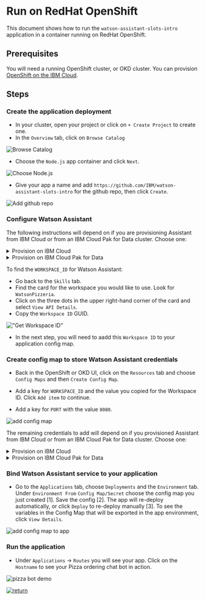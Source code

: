 # Run on RedHat OpenShift

This document shows how to run the `watson-assistant-slots-intro` application in a container running on RedHat OpenShift.

## Prerequisites

You will need a running OpenShift cluster, or OKD cluster. You can provision [OpenShift on the IBM Cloud](https://cloud.ibm.com/kubernetes/catalog/openshiftcluster).

## Steps

### Create the application deployment

* In your cluster, open your project or click on `+ Create Project` to create one.
* In the `Overview` tab, click on `Browse Catalog`

![Browse Catalog](https://github.com/IBM/pattern-utils/blob/master/openshift/openshift-browse-catalog.png)

* Choose the `Node.js` app container and click `Next`.

![Choose Node.js](https://github.com/IBM/pattern-utils/blob/master/openshift/openshift-choose-nodejs.png)

* Give your app a name and add `https://github.com/IBM/watson-assistant-slots-intro` for the github repo, then click `Create`.

![Add github repo](https://github.com/IBM/pattern-utils/blob/master/openshift/openshift-add-github-repo.png)

### Configure Watson Assistant

The following instructions will depend on if you are provisioning Assistant from IBM Cloud or from an IBM Cloud Pak for Data cluster. Choose one:

<details><summary>Provision on IBM Cloud</summary>
<p>

* Find the Assistant service in your IBM Cloud Dashboard.
* Click on the `Manage` tab and then click on `Launch Watson Assistant`.
* Go to the `Skills` tab.
* Click `Create skill`
* Select the `Dialog skill` option and then click `Next`.
* Click the `Import skill` tab.
* Click `Choose JSON file`, go to your cloned repo dir, and `Open` the workspace.json file in [`data/watson-pizzeria.json`](../../data/watson-pizzeria.json).
* Select `Everything` and click `Import`.

</p>
</details>

<details><summary>Provision on IBM Cloud Pak for Data</summary>
<p>

* Find the Assistant service in your list of `Provisioned Instances` in your IBM Cloud Pak for Data Dashboard.
* Click on `View Details` from the options menu associated with your Assistant service.
* Click on `Open Watson Assistant`.
* Go to the `Skills` tab.
* Click `Create skill`
* Select the `Dialog skill` option and then click `Next`.
* Click the `Import skill` tab.
* Click `Choose JSON file`, go to your cloned repo dir, and `Open` the workspace.json file in [`data/watson-pizzeria.json`](../../data/watson-pizzeria.json).
* Select `Everything` and click `Import`.

</p>
</details>

To find the `WORKSPACE_ID` for Watson Assistant:

* Go back to the `Skills` tab.
* Find the card for the workspace you would like to use. Look for `WatsonPizzeria`.
* Click on the three dots in the upper right-hand corner of the card and select `View API Details`.
* Copy the `Workspace ID` GUID.

!["Get Workspace ID"](https://raw.githubusercontent.com/IBM/pattern-utils/master/watson-assistant/assistantPostSkillGetID.gif)

* In the next step, you will need to aadd this `Workspace ID` to your application config map.

### Create config map to store Watson Assistant credentials

* Back in the OpenShift or OKD UI, click on the `Resources` tab and choose `Config Maps` and then `Create Config Map`.

* Add a key for `WORKSPACE_ID` and the value you copied for the Workspace ID. Click `Add item` to continue.

* Add a key for `PORT` with the value `8080`.

![add config map](https://github.com/IBM/pattern-utils/blob/master/openshift/openshift-generic-config-map.png)

The remaining credentials to add will depend on if you provisioned Assistant from IBM Cloud or from an IBM Cloud Pak for Data cluster. Choose one:

<details><summary>Provision on IBM Cloud</summary>
<p>

* Retrieve the `apikey` and `url` from your Watson Assistant service credentials:

!["Assistant Credentials"](https://raw.githubusercontent.com/IBM/pattern-utils/master/watson-assistant/watson_assistant_api_key.png)

* Add keys for `CONVERSATION_APIKEY` and `CONVERSATION_URL` to store your credentials.

</p>
</details>

<details><summary>Provision on IBM Cloud Pak for Data</summary>
<p>

* Retreive the `URL` from your Watson Assistant service details panel:

!["CPD Credentials"](images/cpd-assistant-details.png)

* Add the key `CONVERSATION_URL` to store this value.

* Additionally, you will need to add the following keys and values:

  * `CONVERSATION_AUTH_TYPE` and set value to `cp4d`
  * `CONVERSATION_AUTH_URL` and set value to the URL of your IBM Cloud Pak for Data cluster
  * `CONVERSATION_AUTH_DISABLE_SSL` and set value to `true`
  * `CONVERSATION_USERNAME` and set value to the IBM Cloud Pak for Data cluser username
  * `CONVERSATION_PASSWORD` and set value to the IBM Cloud Pak for Data cluser password
  * `CONVERSATION_DISABLE_SSL` and set value to `true`

</p>
</details>

### Bind Watson Assistant service to your application

* Go to the `Applications` tab, choose `Deployments` and the `Environment` tab. Under `Environment From` `Config Map/Secret` choose the config map you just created [1]. Save the config [2]. The app will re-deploy automatically, or click `Deploy` to re-deploy manually [3]. To see the variables in the Config Map that will be exported in the app environment, click `View Details`.

![add config map to app](https://github.com/IBM/pattern-utils/blob/master/openshift/openshift-add-config-map-to-app.png)

### Run the application

* Under `Applications` -> `Routes` you will see your app. Click on the `Hostname` to see your Pizza ordering chat bot in action.

![pizza bot demo](images/pizza-bot-demo.png)

[![return](https://raw.githubusercontent.com/IBM/pattern-utils/master/deploy-buttons/return.png)](https://github.com/IBM/watson-assistant-slots-intro#deployment-options)
